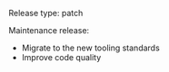 Release type: patch

Maintenance release:

- Migrate to the new tooling standards
- Improve code quality
